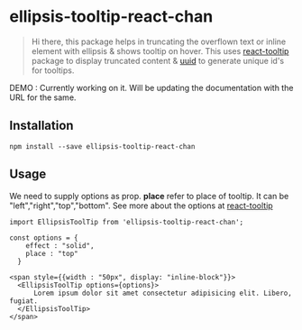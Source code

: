 # ellipsis-tooltip-react-chan

> Hi there, this package helps in truncating the overflown text or inline element with ellipsis & shows tooltip on hover. This uses [react-tooltip](https://www.npmjs.com/package/react-tooltip) package to display truncated content & [uuid](https://www.npmjs.com/package/uuid) to generate unique id's for tooltips.  

DEMO : Currently working on it. Will be updating the documentation with the URL for the same. 

## Installation

```
npm install --save ellipsis-tooltip-react-chan
```

## Usage

We need to supply options as prop. **place** refer to place of tooltip. It can be "left","right","top","bottom". See more about the options at 
[react-tooltip](https://www.npmjs.com/package/react-tooltip)


```
import EllipsisToolTip from 'ellipsis-tooltip-react-chan';

const options = {
    effect : "solid",
    place : "top"
  }
  
<span style={{width : "50px", display: "inline-block"}}>
  <EllipsisToolTip options={options}>
      Lorem ipsum dolor sit amet consectetur adipisicing elit. Libero, fugiat.
  </EllipsisToolTip>
</span>
```